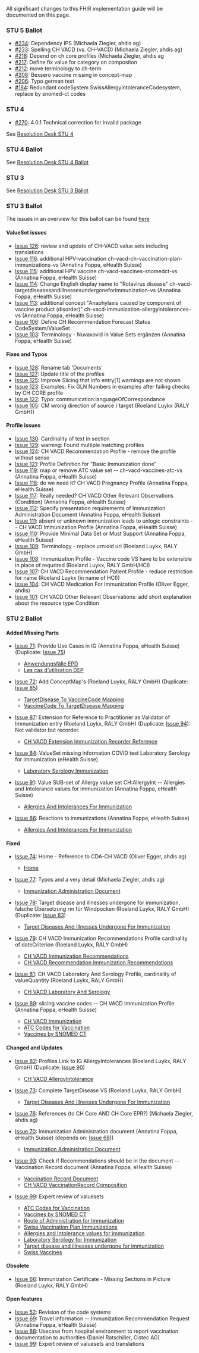 All significant changes to this FHIR implementation guide will be documented on this page.

### STU 5 Ballot

* [#234](https://github.com/hl7ch/ch-vacd/issues/234): Dependency IPS (Michaela Ziegler, ahdis ag)
* [#233](https://github.com/hl7ch/ch-vacd/issues/233): Spelling CH VACD (vs. CH-VACD) (Michaela Ziegler, ahdis ag)
* [#218](https://github.com/hl7ch/ch-vacd/issues/218): Depend on ch core profiles (Michaela Ziegler, ahdis ag
* [#217](https://github.com/hl7ch/ch-vacd/issues/217): Define fix value for category on compositon
* [#212](https://github.com/hl7ch/ch-vacd/issues/212): move terminology to ch-term
* [#208](https://github.com/hl7ch/ch-vacd/issues/208): Bexsero vaccine missing in concept-map
* [#206](https://github.com/hl7ch/ch-vacd/issues/206): Typo german text
* [#184](https://github.com/hl7ch/ch-vacd/issues/284): Redundant codeSystem SwissAllergyIntoleranceCodesystem, replace by snomed-ct codes

### STU 4 

* [#270](https://github.com/hl7ch/ch-core/issues/270): 4.0.1 Technical correction for invalid package

See [Resolution Desk STU 4](https://github.com/hl7ch/ch-vacd/blob/master/ballot/ballot_4.0.0.md)

### STU 4 Ballot
See [Resolution Desk STU 4 Ballot](https://github.com/hl7ch/ch-vacd/blob/master/ballot/ballot_3.1.0.md)

### STU 3
See [Resolution Desk STU 3 Ballot](https://github.com/hl7ch/ch-vacd/blob/master/ballot/ballot_2.1.0.md)

### STU 3 Ballot
The issues in an overview for this ballot can be found [here](https://github.com/hl7ch/ch-vacd/issues?q=is%3Aissue+-label%3Abacklog+milestone%3A%22Ballot+2.1.0%22)

#### ValueSet issues
* [Issue 126](https://github.com/hl7ch/ch-vacd/issues/126): review and update of CH-VACD value sets including translations
* [Issue 116](https://github.com/hl7ch/ch-vacd/issues/116): additional HPV-vaccination ch-vacd-ch-vaccination-plan-immunizations-vs (Annatina Foppa, eHealth Suisse)
* [Issue 115](https://github.com/hl7ch/ch-vacd/issues/115): additional HPV vaccine ch-vacd-vaccines-snomedct-vs (Annatina Foppa, eHealth Suisse)
* [Issue 114](https://github.com/hl7ch/ch-vacd/issues/114): Change English display name to "Rotavirus disease" ch-vacd-targetdiseasesandillnessesundergoneforimmunization-vs (Annatina Foppa, eHealth Suisse)
* [Issue 113](https://github.com/hl7ch/ch-vacd/issues/113): additional concept "Anaphylaxis caused by component of vaccine product (disorder)" ch-vacd-immunization-allergyintolerances-vs (Annatina Foppa, eHealth Suisse)
* [Issue 106](https://github.com/hl7ch/ch-vacd/issues/106): Define CH Recommendation Forecast Status CodeSystem/ValueSet 
* [Issue 103](https://github.com/hl7ch/ch-vacd/issues/103): Terminology - Nuvaxovid in Value Sets ergänzen (Annatina Foppa, eHealth Suisse)

#### Fixes and Typos
* [Issue 128](https://github.com/hl7ch/ch-vacd/issues/128): Rename tab 'Documents'
* [Issue 127](https://github.com/hl7ch/ch-vacd/issues/127): Update title of the profiles
* [Issue 125](https://github.com/hl7ch/ch-vacd/issues/125): Improve Slicing that info entry[1] warnings are not shown
* [Issue 123](https://github.com/hl7ch/ch-vacd/issues/123): Examples: Fix GLN Numbers in examples after failing checks by CH CORE profile
* [Issue 122](https://github.com/hl7ch/ch-vacd/issues/122): Typo: communication:languageOfCorrespondance
* [Issue 105](https://github.com/hl7ch/ch-vacd/issues/105): CM wrong direction of source / target (Roeland Luykx (RALY GmbH))

#### Profile issues
* [Issue 130](https://github.com/hl7ch/ch-vacd/issues/130): Cardinality of text in section
* [Issue 129](https://github.com/hl7ch/ch-vacd/issues/129): warning: Found multiple matching profiles
* [Issue 124](https://github.com/hl7ch/ch-vacd/issues/124): CH VACD Recommendation Profile - remove the profile without sense
* [Issue 121](https://github.com/hl7ch/ch-vacd/issues/121): Profile Definition for "Basic Immunization done"
* [Issue 119](https://github.com/hl7ch/ch-vacd/issues/119): map or remove ATC value set -- ch-vacd-vaccines-atc-vs (Annatina Foppa, eHealth Suisse)
* [Issue 118](https://github.com/hl7ch/ch-vacd/issues/118): do we need it? CH VACD Pregnancy Profile (Annatina Foppa, eHealth Suisse)
* [Issue 117](https://github.com/hl7ch/ch-vacd/issues/117): Really needed? CH VACD Other Relevant Observations (Condition) (Annatina Foppa, eHealth Suisse)
* [Issue 112](https://github.com/hl7ch/ch-vacd/issues/112): Specify presentation requirements of Immunization Administration Document (Annatina Foppa, eHealth Suisse)
* [Issue 111](https://github.com/hl7ch/ch-vacd/issues/111): absent or unknown immunization leads to unlogic constraints -- CH VACD Immunization Profile (Annatina Foppa, eHealth Suisse)
* [Issue 110](https://github.com/hl7ch/ch-vacd/issues/110): Provide Minimal Data Set or Must Support (Annatina Foppa, eHealth Suisse)
* [Issue 109](https://github.com/hl7ch/ch-vacd/issues/109): Terminology - replace urn:oid uri (Roeland Luykx, RALY GmbH)
* [Issue 108](https://github.com/hl7ch/ch-vacd/issues/108): Immunization Profile - Vaccine code VS have to be extensible in place of requrired (Roeland Luykx, RALY GmbH/HCI)
* [Issue 107](https://github.com/hl7ch/ch-vacd/issues/107): CH VACD Recommendation Patient Profile - reduce restriction for name (Roeland Luykx (in name of HCI))
* [Issue 104](https://github.com/hl7ch/ch-vacd/issues/104): CH VACD Medication For Immunization Profile (Oliver Egger, ahdis)
* [Issue 101](https://github.com/hl7ch/ch-vacd/issues/101): CH VACD Other Relevant Observations: add short explanation about the resource type Condition



### STU 2 Ballot

#### Added Missing Parts
* [Issue 71](https://github.com/hl7ch/ch-vacd/issues/71): Provide Use Cases in IG (Annatina Foppa, eHealth Suisse) (Duplicate: [Issue 75](https://github.com/hl7ch/ch-vacd/issues/75))
   * [Anwendungsfälle EPD](Use-Cases-Deutsch.html)
   * [Les cas d’utilisation DEP](Use-Cases-Francais.html)

* [Issue 72](https://github.com/hl7ch/ch-vacd/issues/72): Add ConceptMap's (Roeland Luykx, RALY GmbH) (Duplicate: [Issue 85](https://github.com/hl7ch/ch-vacd/issues/85))
   * [TargetDisease To VaccineCode Mapping](ConceptMap-ch-vacd-targetdiseases-vaccines-cm.html)
   * [VaccineCode To TargetDisease Mapping](ConceptMap-ch-vacd-vaccines-targetdiseases-cm.html)

* [Issue 87](https://github.com/hl7ch/ch-vacd/issues/87): Extension for Reference to Practitioner as Validator of Immunization entry (Roeland Luykx, RALY GmbH) (Duplicate: [Issue 94](https://github.com/hl7ch/ch-vacd/issues/94)): Not validator but recorder.
   * [CH VACD Extension Immunization Recorder Reference](https://fhir.ch/ig/ch-vacd/2.0.0/StructureDefinition-ch-vacd-ext-immunization-recorder-reference.html)

* [Issue 84](https://github.com/hl7ch/ch-vacd/issues/84): ValueSet missing information COVID test Laboratory Serology for Immunization (eHealth Suisse)
   * [Laboratory Serology Immunization](ValueSet-ch-vacd-laboratory-serology-vs.html)

* [Issue 91](https://github.com/hl7ch/ch-vacd/issues/91): Value SUB-set of Allergy value set CH:AllergyInt -- Allergies and Intolerance values for immunization (Annatina Foppa, eHealth Suisse)
   * [Allergies And Intolerances For Immunization](ValueSet-ch-vacd-immunization-allergyintolerances-vs.html)
* [Issue 86](https://github.com/hl7ch/ch-vacd/issues/86): Reactions to immunizations (Annatina Foppa, eHealth Suisse)
   * [Allergies And Intolerances For Immunization](ValueSet-ch-vacd-immunization-allergyintolerances-vs.html)



#### Fixed
* [Issue 74](https://github.com/hl7ch/ch-vacd/issues/74): Home - Reference to CDA-CH VACD (Oliver Egger, ahdis ag)
   * [Home](index.html)

* [Issue 77](https://github.com/hl7ch/ch-vacd/issues/77): Typos and a very detail (Michaela Ziegler, ahdis ag)
   * [Immunization Administration Document](immunization-administration-document.html)

* [Issue 78](https://github.com/hl7ch/ch-vacd/issues/78): Target disease and illnesses undergone for immunization, falsche Übersetzung rm für Windpocken (Roeland Luykx, RALY GmbH) (Duplicate: [Issue 83](https://github.com/hl7ch/ch-vacd/issues/83))
   * [Target Diseases And Illnesses Undergone For Immunization](ValueSet-ch-vacd-targetdiseasesandillnessesundergoneforimmunization-vs.html)

* [Issue 79](https://github.com/hl7ch/ch-vacd/issues/79): CH VACD Immunization Recommendations Profile cardinality of dateCriterion (Roeland Luykx, RALY GmbH)
   * [CH VACD Immunization Recommendations](StructureDefinition-ch-vacd-immunization-recommendation.html)
   * [CH VACD Recommendation Immunization Recommendations](https://fhir.ch/ig/ch-vacd/2.0.0/StructureDefinition-ch-vacd-recommendation-immunization-recommendation.html)

* [Issue 81](https://github.com/hl7ch/ch-vacd/issues/81): CH VACD Laboratory And Serology Profile, cardinality of valueQuantity  (Roeland Luykx, RALY GmbH)
   * [CH VACD Laboratory And Serology](StructureDefinition-ch-vacd-laboratory-serology.html)

* [Issue 89](https://github.com/hl7ch/ch-vacd/issues/89): slicing vaccine codes -- CH VACD Immunization Profile (Annatina Foppa, eHealth Suisse)
   * [CH VACD Immunization](StructureDefinition-ch-vacd-immunization.html)
   * [ATC Codes for Vaccination](https://fhir.ch/ig/ch-vacd/2.0.0/ValueSet-ch-vacd-vaccines-atc-vs.html)
   * [Vaccines by SNOMED CT](ValueSet-ch-vacd-vaccines-snomedct-vs.html)


#### Changed and Updates
* [Issue 82](https://github.com/hl7ch/ch-vacd/issues/82): Profiles Link to IG AllergyIntolerances (Roeland Luykx, RALY GmbH) (Duplicate:  [Issue 90](https://github.com/hl7ch/ch-vacd/issues/90))
   * [CH VACD AllergyIntolerance](StructureDefinition-ch-vacd-allergyintolerances.html)

* [Issue 73](https://github.com/hl7ch/ch-vacd/issues/73): Complete TargetDisease VS (Roeland Luykx, RALY GmbH)
   * [Target Diseases And Illnesses Undergone For Immunization](ValueSet-ch-vacd-targetdiseasesandillnessesundergoneforimmunization-vs.html)

* [Issue 76](https://github.com/hl7ch/ch-vacd/issues/76): References (to CH Core AND CH Core EPR?) (Michaela Ziegler, ahdis ag)

* [Issue 70](https://github.com/hl7ch/ch-vacd/issues/70): Immunization Administration document (Annatina Foppa, eHealth Suisse) (depends on: [Issue 68](https://github.com/hl7ch/ch-vacd/issues/68)))
   * [Immunization Administration Document](immunization-administration-document.html)

* [Issue 93](https://github.com/hl7ch/ch-vacd/issues/93): Check if Recommendations should be in the document -- Vaccination Record document (Annatina Foppa, eHealth Suisse)
   * [Vaccination Record Document](vaccination-record-document.html)
   * [CH VACD VaccinationRecord Composition](StructureDefinition-ch-vacd-composition-vaccination-record.html)

* [Issue 99](https://github.com/hl7ch/ch-vacd/issues/99): Expert review of valuesets
   * [ATC Codes for Vaccination](https://fhir.ch/ig/ch-vacd/2.0.0/ValueSet-ch-vacd-vaccines-atc-vs.html)
   * [Vaccines by SNOMED CT](ValueSet-ch-vacd-vaccines-snomedct-vs.html)
   * [Route of Administration for Immunization](ValueSet-ch-vacd-route-of-administration-vs.html)
   * [Swiss Vaccination Plan Immunizations](ValueSet-ch-vacd-ch-vaccination-plan-immunizations-vs.html)
   * [Allergies and Intolerance values for immunization](ValueSet-ch-vacd-immunization-allergyintolerances-vs.html)
   * [Laboratory Serology for Immunization](ValueSet-ch-vacd-laboratory-serology-vs.html)
   * [Target disease and illnesses undergone for immunization](ValueSet-ch-vacd-targetdiseasesandillnessesundergoneforimmunization-vs.html)
   * [Swiss Vaccines](ValueSet-ch-vacd-vaccines-vs.html)



#### Obsolete
* [Issue 66](https://github.com/hl7ch/ch-vacd/issues/66): Immunization Certificate - Missing Sections in Picture (Roeland Luykx, RALY GmbH)<br>


#### Open features
* [Issue 52](https://github.com/hl7ch/ch-vacd/issues/52): Revision of the code systems
* [Issue 69](https://github.com/hl7ch/ch-vacd/issues/69): Travel information -- Immunization Recommendation Request (Annatina Foppa, eHealth Suisse)
* [Issue 88](https://github.com/hl7ch/ch-vacd/issues/88): Usecase from hospital environment to report vaccination documentation to authorities (Daniel Ratschiller, Cistec AG)
* [Issue 99](https://github.com/hl7ch/ch-vacd/issues/99): Expert review of valuesets and translations
